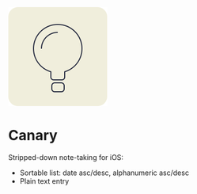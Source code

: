 ![logo](https://raw.githubusercontent.com/alexmcmillan1/Canary/master/icon_small.png)

# Canary

Stripped-down note-taking for iOS:

* Sortable list: date asc/desc, alphanumeric asc/desc
* Plain text entry
